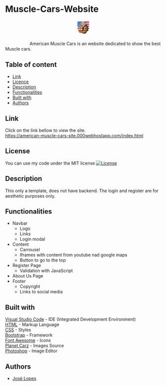 # Muscle-Cars-Website
 
<p align="center"><img width=10% src=https://github.com/joselopes04/Muscle-Cars-Website/blob/main/images/AmericanMuscle.png></p>
&nbsp;&nbsp;&nbsp;&nbsp;&nbsp;&nbsp;&nbsp;&nbsp;&nbsp;&nbsp;&nbsp;&nbsp;&nbsp;&nbsp;&nbsp;&nbsp;&nbsp;&nbsp;&nbsp;
American Muscle Cars is an website dedicated to show the best Muscle cars.

## Table of content
- [Link](#link)
- [Licence](#license)
- [Description](#description)
- [Functionalities](#functionalities)
- [Built with](#built-with)
- [Authors](#authors)

## Link
Click on the link bellow to view the site. <br>
https://american-muscle-cars-site.000webhostapp.com/index.html <br>

## License
You can use my code under the MIT license
[![License](https://img.shields.io/badge/license-MIT-blue.svg)](https://github.com/joselopes04/Muscle-Cars-Website/blob/main/LICENCE)<br>

## Description
This only a template, does not have backend. The login and register are for aesthetic purposes only. 

## Functionalities
- Navbar 
  - Logo
  - Links
  - Login modal
- Content
  - Carrousel
  - Iframes with content from youtube nad google maps 
  - Button to go to the top
- Register Page
  - Validation with JavaScript
- About Us Page
- Footer
  - Copyright 
  - Links to social media


## Built with
<a href="https://code.visualstudio.com">Visual Studio Code</a> - IDE (Integrated Development Environment) <br>
<a href="https://html5.org">HTML</a> - Markup  Language<br>
<a href="https://www.css3.com">CSS</a> - Styles<br>
<a href="https://getbootstrap.com">Bootstrap</a> - Framework<br>
<a href="https://fontawesome.com">Font Awesome</a> - Icons<br>
<a href="https://www.planetcarsz.com">Planet Carz</a> - Images Source<br>
<a href="https://www.adobe.com/pt/products/photoshop.html">Photoshop</a> - Image Editor

## Authors
- [José Lopes](https://www.github.com/joselopes04)
